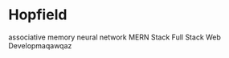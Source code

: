 # Hopfield
associative memory neural network
MERN Stack
 Full Stack Web Developmaqawqaz












